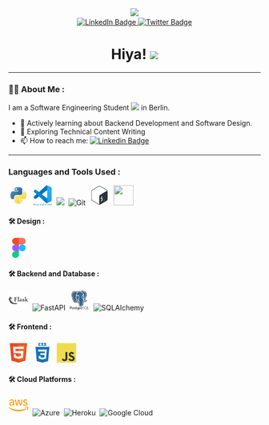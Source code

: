 
<div id="header" align="center">
  <img src="https://media.giphy.com/media/QX7nMrAHVN0FFD7EtK/giphy.gif" width="100"/>
  <div id="badges">
  <a href="https://www.linkedin.com/in/yvettenartey/">
    <img src="https://img.shields.io/badge/LinkedIn-blue?style=for-the-badge&logo=linkedin&logoColor=white" alt="LinkedIn Badge"/>
  </a>
  <a href="https://newerkey.hashnode.dev/">
    <img src="https://img.shields.io/badge/Hashnode-blue?style=for-the-badge&logo=hashnode&logoColor=white" alt="Twitter Badge"/>
  </a>
    <h1>
      Hiya!
      <img src="https://media.giphy.com/media/hvRJCLFzcasrR4ia7z/giphy.gif" width="10px"/>
    </h1>
  </div>
</div>

---

### 👩‍💻 About Me :

I am a Software Engineering Student <img src="https://media.giphy.com/media/WUlplcMpOCEmTGBtBW/giphy.gif" width="30"> in Berlin.
- 🌱 Actively learning about Backend Development and Software Design.
- 🌱 Exploring Technical Content Writing
- 📫 How to reach me: [![Linkedin Badge](https://img.shields.io/badge/-Yvette-blue?style=round&logo=Linkedin&logoColor=white)](https://www.linkedin.com/in/yvettenartey/)


---

### Languages and Tools Used :

<div>
  <img src="https://github.com/devicons/devicon/blob/master/icons/python/python-original.svg" title="Python" alt="Python" width="40" height="40"/>&nbsp;
  <img src="https://github.com/devicons/devicon/blob/master/icons/vscode/vscode-original-wordmark.svg" title="VScode" alt="vscode" width="40" height="40"/>&nbsp;
  <img src="https://cdn.jsdelivr.net/gh/devicons/devicon@latest/icons/javascript/javascript-original.svg" />&nbsp;
  <img src="https://cdn.jsdelivr.net/gh/devicons/devicon/icons/git/git-original.svg" title="Git" alt="Git" width="40" height="40"/>&nbsp;
  <img src="https://github.com/devicons/devicon/blob/master/icons/bash/bash-original.svg" title="Bash" alt="Bash" width="40" height="40"/>&nbsp;
  <img src="https://cdn.jsdelivr.net/gh/devicons/devicon/icons/docker/docker-original-wordmark.svg" width="40", height="40"/>&nbsp;
          
  
#### :hammer_and_wrench: Design :
 <img src="https://github.com/devicons/devicon/blob/master/icons/figma/figma-original.svg" title="Figma" alt="Figma" width="40" height="40"/>&nbsp;
 
#### :hammer_and_wrench: Backend and Database :
  <img src="https://github.com/devicons/devicon/blob/master/icons/flask/flask-original-wordmark.svg" title="Flask" alt="Flask" width="40" height="40"/>&nbsp;
  <img src="https://cdn.jsdelivr.net/gh/devicons/devicon/icons/fastapi/fastapi-plain-wordmark.svg" title="FastAPI" alt="FastAPI" width="50" height="50"/>&nbsp;
  <img src="https://github.com/devicons/devicon/blob/master/icons/postgresql/postgresql-original-wordmark.svg" title="Postgresql"  alt="Postgresql" width="40" height="40"/>&nbsp;
  <img src="https://cdn.jsdelivr.net/gh/devicons/devicon/icons/sqlalchemy/sqlalchemy-original-wordmark.svg" title="SQLAlchemy"  alt="SQLAlchemy" width="50" height="50"/>&nbsp;
  
#### :hammer_and_wrench: Frontend :
<img src="https://github.com/devicons/devicon/blob/master/icons/html5/html5-original.svg" title="HTML5" alt="HTML" width="40" height="40"/>&nbsp;
<img src="https://github.com/devicons/devicon/blob/master/icons/css3/css3-plain-wordmark.svg"  title="CSS3" alt="CSS" width="40" height="40"/>&nbsp;
<img src="https://github.com/devicons/devicon/blob/master/icons/javascript/javascript-original.svg" title="JavaScript" alt="JavaScript" width="40" height="40"/>&nbsp;

#### :hammer_and_wrench: Cloud Platforms :
 <img src="https://github.com/devicons/devicon/blob/master/icons/amazonwebservices/amazonwebservices-plain-wordmark.svg" title="AWS" alt="AWS" width="40" height="40"/>&nbsp;
 <img src="https://cdn.jsdelivr.net/gh/devicons/devicon/icons/azure/azure-original.svg" title="Azure" alt="Azure" width="40" height="40" />&nbsp;
 <img src="https://cdn.jsdelivr.net/gh/devicons/devicon/icons/heroku/heroku-original-wordmark.svg" title="Heroku" alt="Heroku" width="40" height="40"/>&nbsp;
 <img src="https://cdn.jsdelivr.net/gh/devicons/devicon/icons/googlecloud/googlecloud-original-wordmark.svg" title="Google Cloud" alt="Google Cloud" width="40" height="40"/>&nbsp;          
</div>
